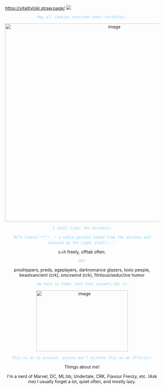 https://vitalityloki.straw.page/
![](https://komarev.com/ghpvc/?username=MilkCookie999&abbreviated=true)
<p align="center">
<code style="color : lightskyblue">May all Cookies overcome their hardships!</code>

<p align="center">
  <img <img width="700" height="650" alt="image" src="https://github.com/user-attachments/assets/4a679ee4-b391-4378-9526-956627b3fb74" />
<p align="center">
<code style="color : lightskyblue">I shall fight the darkness!</code>

</p>
<p align="center">
<code style="color : lightskyblue">Milk Cookieˋ°•*⁀➷ .⋆ a noble paladin baked from the witches and blessed by the Light itself.⋆｡°</code>

<p align="center">
  c+h freely, offtab often.
 <p align="center">
  <code style="color : lightskyblue">DNI</code>
<p align="center">
   proshippers, preds, ageplayers, darkromance glazers, toxic people, beastxancient (crk), smcxwind (crk), flirtious/seductive humor
<p align="center">
  <code style="color : lightskyblue"> No hate to them! Just feel uncomfy abt it.</code> 
 <p align="center"> 
 <img width="300" height="200" alt="image" src="https://github.com/user-attachments/assets/15702a4a-34af-48a5-a502-140b0b9b6ae7" />
  <p align="center"> 
   <code style="color : lightskyblue">This is an rp account, please don't mistake this as an official!</code>

  <p align="center">
  Things about me! 
    <p align="center">
  I'm a nerd of Marvel, DC, ML:bb, Undertale, CRK, Flavour Frenzy, etc. (Ask me)
  I usually forget a lot, quiet often, and mostly lazy. 
  
